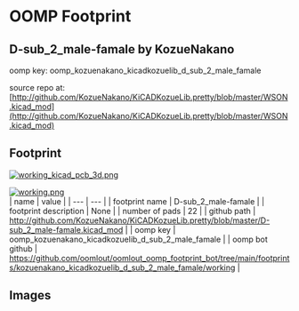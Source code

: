 # OOMP Footprint  
## D-sub_2_male-famale  by KozueNakano  
  
oomp key: oomp_kozuenakano_kicadkozuelib_d_sub_2_male_famale  
  
source repo at: [http://github.com/KozueNakano/KiCADKozueLib.pretty/blob/master/WSON.kicad_mod](http://github.com/KozueNakano/KiCADKozueLib.pretty/blob/master/WSON.kicad_mod)  
## Footprint  
  
[![working_kicad_pcb_3d.png](working_kicad_pcb_3d_600.png)](working_kicad_pcb_3d.png)  
  
[![working.png](working_600.png)](working.png)  
| name | value | 
| --- | --- | 
| footprint name | D-sub_2_male-famale | 
| footprint description | None | 
| number of pads | 22 | 
| github path | http://github.com/KozueNakano/KiCADKozueLib.pretty/blob/master/D-sub_2_male-famale.kicad_mod | 
| oomp key | oomp_kozuenakano_kicadkozuelib_d_sub_2_male_famale | 
| oomp bot github | https://github.com/oomlout/oomlout_oomp_footprint_bot/tree/main/footprints/kozuenakano_kicadkozuelib_d_sub_2_male_famale/working | 
## Images  
